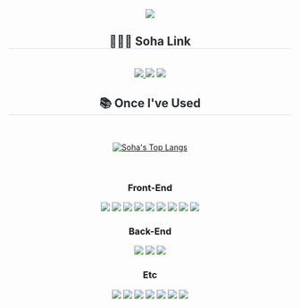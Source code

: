 <div align= "center">
  <img src="https://capsule-render.vercel.app/api?type=waving&color=0:ade0ff,100:0571ff&height=180&text=✨Soha✨&animation=fadeIn&fontColor=e9f0fb&fontSize=60" />
</div>
<div align= "center">
  <h2 style="border-bottom: 1px solid #d8dee4; color: #282d33;"> 👩🏻‍💻 Soha Link </h2> <br> 
  <div align= "center"> 
    <a href=https://soi-ha.github.io/> <img src="https://img.shields.io/badge/Development Blog-5881D8?style=for-the-badge&logo=GithubPages&logoColor=white&link=https://soi-ha.github.io"> </a>
    <img src="https://img.shields.io/badge/Notion Resume-000000?style=for-the-badge&logo=Notion&logoColor=white&link=[)">
    <a href=mailto:soy2302ten@gmail.com> <img src="https://img.shields.io/badge/Gmail-EA4335?style=for-the-badge&logo=Gmail&logoColor=white&link=mailto:soy2302ten@gmail.com"> </a>
  </div>  
</div>
<div align= "center">
  <h2 style="border-bottom: 1px solid #d8dee4; color: #282d33;"> 📚 Once I've Used </h2> <br> 
  <div style="margin: 0 auto; text-align: center;">

[![Soha's Top Langs](https://github-readme-stats-inky-rho-98.vercel.app/api/top-langs/?username=soi-ha&layout=donut)](https://github.com/soi-ha/github-readme-stats)

<div style="margin-bottom: 10px;"></div>
<br/>
<h3>Front-End</h3>
<img src="https://img.shields.io/badge/React-61DAFB?style=for-the-badge&logo=React&logoColor=white">
<img src="https://img.shields.io/badge/Vue.js-4FC08D?style=for-the-badge&logo=Vue.js&logoColor=white">
<img src="https://img.shields.io/badge/TypeScript-3178C6?style=for-the-badge&logo=TypeScript&logoColor=white">  
 <img src="https://img.shields.io/badge/Sass-CC6699?style=for-the-badge&logo=Sass&logoColor=white">
<img src="https://img.shields.io/badge/StyledComponents-DB7093?style=for-the-badge&logo=StyledComponents&logoColor=white">
<img src="https://img.shields.io/badge/HTML5-E34F26?style=for-the-badge&logo=HTML5&logoColor=white">
<img src="https://img.shields.io/badge/CSS3-1572B6?style=for-the-badge&logo=CSS3&logoColor=white">
<img src="https://img.shields.io/badge/Javascript-F7DF1E?style=for-the-badge&logo=Javascript&logoColor=white">
<img src="https://img.shields.io/badge/Bootstrap-7952B3?style=for-the-badge&logo=Bootstrap&logoColor=white">
<br/>
<h3>Back-End</h3>
<img src="https://img.shields.io/badge/Python-3776AB?style=for-the-badge&logo=Python&logoColor=white">
<img src="https://img.shields.io/badge/Django-092E20?style=for-the-badge&logo=Django&logoColor=white">
<img src="https://img.shields.io/badge/MySQL-4479A1?style=for-the-badge&logo=MySQL&logoColor=white">
<h3>Etc</h3>
<img src="https://img.shields.io/badge/Jupyter-F37626?style=for-the-badge&logo=Jupyter&logoColor=white">
<img src="https://img.shields.io/badge/Git-F05032?style=for-the-badge&logo=Git&logoColor=white">
<img src="https://img.shields.io/badge/Github-181717?style=for-the-badge&logo=Github&logoColor=white">
<img src="https://img.shields.io/badge/GitHub Pages-222222?style=for-the-badge&logo=GitHub Pages&logoColor=white">
<img src="https://img.shields.io/badge/Discord-5865F2?style=for-the-badge&logo=Discord&logoColor=white">
<img src="https://img.shields.io/badge/Notion-000000?style=for-the-badge&logo=Notion&logoColor=white">
<img src="https://img.shields.io/badge/Slack-4A154B?style=for-the-badge&logo=Slack&logoColor=white">

  </div>
</div>
